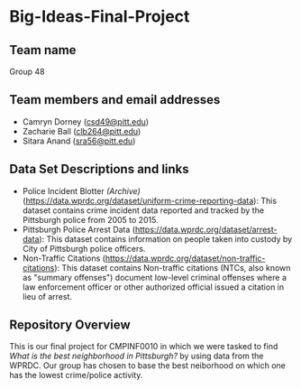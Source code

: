 # Big-Ideas-Final-Project

## Team name

Group 48

## Team members and email addresses

* Camryn Dorney (csd49@pitt.edu)
* Zacharie Ball (clb264@pitt.edu)
* Sitara Anand (sra56@pitt.edu)

## Data Set Descriptions and links

* Police Incident Blotter *(Archive)* (https://data.wprdc.org/dataset/uniform-crime-reporting-data): This dataset contains crime incident data reported and tracked by the Pittsburgh police from 2005 to 2015.
* Pittsburgh Police Arrest Data (https://data.wprdc.org/dataset/arrest-data): This dataset contains information on people taken into custody by City of Pittsburgh police officers.
* Non-Traffic Citations (https://data.wprdc.org/dataset/non-traffic-citations): This dataset contains Non-traffic citations (NTCs, also known as "summary offenses") document low-level criminal offenses where a law enforcement officer or other authorized official issued a citation in lieu of arrest.

## Repository Overview

This is our final project for CMPINF0010 in which we were tasked to find *What is the best neighborhood in Pittsburgh?* by using data from the WPRDC.
Our group has chosen to base the best neiborhood on which one has the lowest crime/police activity.